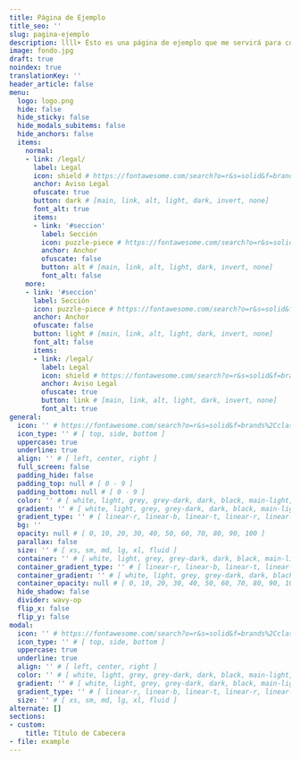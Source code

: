 ```yaml
---
title: Página de Ejemplo
title_seo: ''
slug: pagina-ejemplo
description: llll➤ Ésto es una página de ejemplo que me servirá para copiar y pegar valores ✅ by lorensansol.
image: fondo.jpg
draft: true
noindex: true
translationKey: ''
header_article: false
menu:
  logo: logo.png
  hide: false
  hide_sticky: false
  hide_modals_subitems: false
  hide_anchors: false
  items:
    normal:
    - link: /legal/
      label: Legal
      icon: shield # https://fontawesome.com/search?o=r&s=solid&f=brands%2Cclassic
      anchor: Aviso Legal
      ofuscate: true
      button: dark # [main, link, alt, light, dark, invert, none]
      font_alt: true
      items:
      - link: '#seccion'
        label: Sección
        icon: puzzle-piece # https://fontawesome.com/search?o=r&s=solid&f=brands%2Cclassic
        anchor: Anchor
        ofuscate: false
        button: alt # [main, link, alt, light, dark, invert, none]
        font_alt: false
    more:
    - link: '#seccion'
      label: Sección
      icon: puzzle-piece # https://fontawesome.com/search?o=r&s=solid&f=brands%2Cclassic
      anchor: Anchor
      ofuscate: false
      button: light # [main, link, alt, light, dark, invert, none]
      font_alt: false
      items:
      - link: /legal/
        label: Legal
        icon: shield # https://fontawesome.com/search?o=r&s=solid&f=brands%2Cclassic
        anchor: Aviso Legal
        ofuscate: true
        button: link # [main, link, alt, light, dark, invert, none]
        font_alt: true
general:
  icon: '' # https://fontawesome.com/search?o=r&s=solid&f=brands%2Cclassic
  icon_type: '' # [ top, side, bottom ]
  uppercase: true
  underline: true
  align: '' # [ left, center, right ]
  full_screen: false
  padding_hide: false
  padding_top: null # [ 0 - 9 ]
  padding_bottom: null # [ 0 - 9 ]
  color: '' # [ white, light, grey, grey-dark, dark, black, main-light, main-dark, alt-light, alt-dark ]
  gradient: '' # [ white, light, grey, grey-dark, dark, black, main-light, main-dark, alt-light, alt-dark ]
  gradient_type: '' # [ linear-r, linear-b, linear-t, linear-r, linear-l, linear-tr, linear-br, linear-tl, linear-bl, circle, circle-alt, radial, radial-alt ]
  bg: ''
  opacity: null # [ 0, 10, 20, 30, 40, 50, 60, 70, 80, 90, 100 ]
  parallax: false
  size: '' # [ xs, sm, md, lg, xl, fluid ]
  container: '' # [ white, light, grey, grey-dark, dark, black, main-light, main-dark, alt-light, alt-dark ]
  container_gradient_type: '' # [ linear-r, linear-b, linear-t, linear-r, linear-l, linear-tr, linear-br, linear-tl, linear-bl, circle, circle-alt, radial, radial-alt ]
  container_gradient: '' # [ white, light, grey, grey-dark, dark, black, main-light, main-dark, alt-light, alt-dark ]
  container_opacity: null # [ 0, 10, 20, 30, 40, 50, 60, 70, 80, 90, 100 ]
  hide_shadow: false
  divider: wavy-op
  flip_x: false
  flip_y: false
modal:
  icon: '' # https://fontawesome.com/search?o=r&s=solid&f=brands%2Cclassic
  icon_type: '' # [ top, side, bottom ]
  uppercase: true
  underline: true
  align: '' # [ left, center, right ]
  color: '' # [ white, light, grey, grey-dark, dark, black, main-light, main-dark, alt-light, alt-dark ]
  gradient: '' # [ white, light, grey, grey-dark, dark, black, main-light, main-dark, alt-light, alt-dark ]
  gradient_type: '' # [ linear-r, linear-b, linear-t, linear-r, linear-l, linear-tr, linear-br, linear-tl, linear-bl, circle, circle-alt, radial, radial-alt ]
  size: '' # [ xs, sm, md, lg, xl, fluid ]
alternate: []
sections:
- custom:
    title: Título de Cabecera
- file: example
---
```

